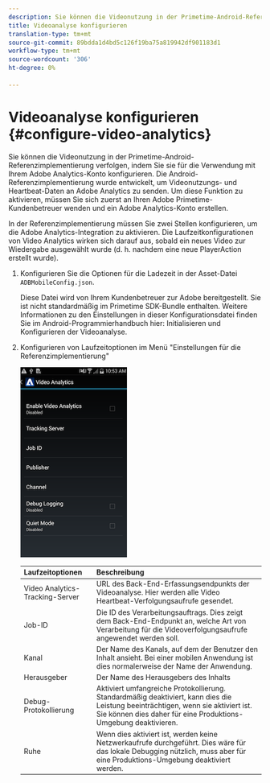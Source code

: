 ```yaml
---
description: Sie können die Videonutzung in der Primetime-Android-Referenzimplementierung verfolgen, indem Sie sie für die Verwendung mit Ihrem Adobe Analytics-Konto konfigurieren.
title: Videoanalyse konfigurieren
translation-type: tm+mt
source-git-commit: 89bdda1d4bd5c126f19ba75a819942df901183d1
workflow-type: tm+mt
source-wordcount: '306'
ht-degree: 0%

---
```



# Videoanalyse konfigurieren {#configure-video-analytics}

Sie können die Videonutzung in der Primetime-Android-Referenzimplementierung verfolgen, indem Sie sie für die Verwendung mit Ihrem Adobe Analytics-Konto konfigurieren. Die Android-Referenzimplementierung wurde entwickelt, um Videonutzungs- und Heartbeat-Daten an Adobe Analytics zu senden. Um diese Funktion zu aktivieren, müssen Sie sich zuerst an Ihren Adobe Primetime-Kundenbetreuer wenden und ein Adobe Analytics-Konto erstellen.

In der Referenzimplementierung müssen Sie zwei Stellen konfigurieren, um die Adobe Analytics-Integration zu aktivieren. Die Laufzeitkonfigurationen von Video Analytics wirken sich darauf aus, sobald ein neues Video zur Wiedergabe ausgewählt wurde (d. h. nachdem eine neue PlayerAction erstellt wurde).

1. Konfigurieren Sie die Optionen für die Ladezeit in der Asset-Datei `ADBMobileConfig.json`.

   Diese Datei wird von Ihrem Kundenbetreuer zur Adobe bereitgestellt. Sie ist nicht standardmäßig im Primetime SDK-Bundle enthalten. Weitere Informationen zu den Einstellungen in dieser Konfigurationsdatei finden Sie im Android-Programmierhandbuch hier: Initialisieren und Konfigurieren der Videoanalyse.
1. Konfigurieren von Laufzeitoptionen im Menü &quot;Einstellungen für die Referenzimplementierung&quot;

   ![](assets/img_psdk_ref_impl_va-settings-menu.png)

   | Laufzeitoptionen | Beschreibung |
   |---|---|
   | Video Analytics-Tracking-Server | URL des Back-End-Erfassungsendpunkts der Videoanalyse. Hier werden alle Video Heartbeat-Verfolgungsaufrufe gesendet. |
   | Job-ID | Die ID des Verarbeitungsauftrags. Dies zeigt dem Back-End-Endpunkt an, welche Art von Verarbeitung für die Videoverfolgungsaufrufe angewendet werden soll. |
   | Kanal | Der Name des Kanals, auf dem der Benutzer den Inhalt ansieht. Bei einer mobilen Anwendung ist dies normalerweise der Name der Anwendung. |
   | Herausgeber | Der Name des Herausgebers des Inhalts |
   | Debug-Protokollierung | Aktiviert umfangreiche Protokollierung. Standardmäßig deaktiviert, kann dies die Leistung beeinträchtigen, wenn sie aktiviert ist. Sie können dies daher für eine Produktions-Umgebung deaktivieren. |
   | Ruhe | Wenn dies aktiviert ist, werden keine Netzwerkaufrufe durchgeführt. Dies wäre für das lokale Debugging nützlich, muss aber für eine Produktions-Umgebung deaktiviert werden. |